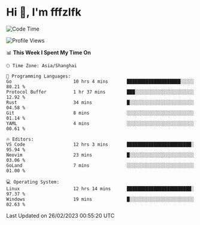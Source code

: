 # Hi 👋, I'm fffzlfk

<!--START_SECTION:waka-->
![Code Time](http://img.shields.io/badge/Code%20Time-55%20hrs%202%20mins-blue)

![Profile Views](http://img.shields.io/badge/Profile%20Views-7-blue)

📊 **This Week I Spent My Time On** 

```text
🕑︎ Time Zone: Asia/Shanghai

💬 Programming Languages: 
Go                       10 hrs 4 mins       ████████████████████░░░░░   80.21 % 
Protocol Buffer          1 hr 37 mins        ███░░░░░░░░░░░░░░░░░░░░░░   12.92 % 
Rust                     34 mins             █░░░░░░░░░░░░░░░░░░░░░░░░   04.58 % 
Git                      8 mins              ░░░░░░░░░░░░░░░░░░░░░░░░░   01.14 % 
YAML                     4 mins              ░░░░░░░░░░░░░░░░░░░░░░░░░   00.61 % 

🔥 Editors: 
VS Code                  12 hrs 3 mins       ████████████████████████░   95.94 % 
Neovim                   23 mins             █░░░░░░░░░░░░░░░░░░░░░░░░   03.06 % 
GoLand                   7 mins              ░░░░░░░░░░░░░░░░░░░░░░░░░   01.00 % 

💻 Operating System: 
Linux                    12 hrs 14 mins      ████████████████████████░   97.37 % 
Windows                  19 mins             █░░░░░░░░░░░░░░░░░░░░░░░░   02.63 % 
```


 Last Updated on 26/02/2023 00:55:20 UTC
<!--END_SECTION:waka-->

